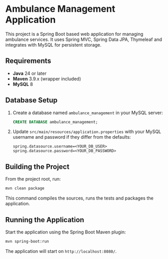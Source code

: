 # Ambulance Management Application

This project is a Spring Boot based web application for managing ambulance services. It uses Spring MVC, Spring Data JPA, Thymeleaf and integrates with MySQL for persistent storage.

## Requirements

- **Java** 24 or later
- **Maven** 3.9.x (wrapper included)
- **MySQL** 8

## Database Setup

1. Create a database named `ambulance_management` in your MySQL server:
   ```sql
   CREATE DATABASE ambulance_management;
   ```
2. Update `src/main/resources/application.properties` with your MySQL username and password if they differ from the defaults:
   ```properties
   spring.datasource.username=<YOUR_DB_USER>
   spring.datasource.password=<YOUR_DB_PASSWORD>
   ```

## Building the Project

From the project root, run:

```bash
mvn clean package
```

This command compiles the sources, runs the tests and packages the application.

## Running the Application

Start the application using the Spring Boot Maven plugin:

```bash
mvn spring-boot:run
```

The application will start on `http://localhost:8080/`.

